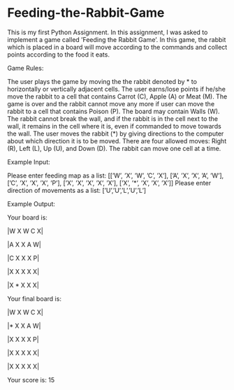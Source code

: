 # Feeding-the-Rabbit-Game
This is my first Python Assignment. In this assignment, I was asked to implement a game called ’Feeding the Rabbit Game’. In this game, the rabbit which is placed in a board will move according to the commands and collect points according to the food it eats.


Game Rules:

The user plays the game by moving the the rabbit denoted by * to horizontally or vertically adjacent cells. The user earns/lose points if he/she move the rabbit to a cell that contains Carrot (C), Apple (A) or Meat (M). The game is over and the rabbit cannot move any more if user can move the rabbit to a cell that contains Poison (P). The board may contain Walls (W). The rabbit cannot break the wall, and if the rabbit is in the cell next to the wall, it remains in the cell where it is, even if commanded to move towards the wall. The user moves the rabbit (*) by giving directions to the computer about which direction it is to be moved. There are four allowed moves: Right (R), Left (L), Up (U), and Down (D). The rabbit can move one cell at a time.

Example Input:

Please enter feeding map as a list:
[[’W’, ’X’, ’W’, ’C’, ’X’], [’A’, ’X’, ’X’, ’A’, ’W’], [’C’, ’X’, ’X’,
’X’, ’P’], [’X’, ’X’, ’X’, ’X’, ’X’], [’X’, ’*’, ’X’, ’X’, ’X’]]
Please enter direction of movements as a list:
[’U’,’U’,’L’,’U’,’L’]

Example Output:

Your board is:

|W X W C X|

|A X X A W|

|C X X X P|

|X X X X X|

|X * X X X|

Your final board is:

|W X W C X|

|* X X A W|

|X X X X P|

|X X X X X|

|X X X X X|

Your score is: 15
